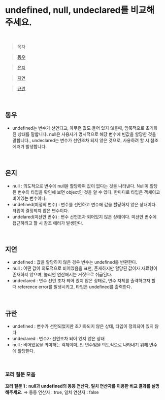 # undefined, null, undeclared를 비교해주세요.

<br />

> 목차

> [동우](#동우)

> [은지](#은지)

> [지연](#지연)

> [규란](#규란)

<br />

## 동우

- undefined는 변수가 선언되고, 아무런 값도 들어 있지 않을때, 암묵적으로 초기화 된 상태를 말합니다. null은 사용자가 명시적으로 해당 변수에 빈값을 할당한 것을 말합니다., undeclared는 변수가 선언조차 되지 않은 것으로, 사용하려 할 시 참조 에러가 발생합니다.

<br />

## 은지

- null : 의도적으로 변수에 null을 할당하여 값이 없다는 것을 나타낸다. Null이 할당된 변수의 타입을 확인해 보면 object인 것을 알 수 있다. 한마디로 타입은 객체이고 비어있는 변수이다.
- undefined(미정의 변수) : 변수를 선언하고 변수에 값을 할당하지 않은 상태이다. 타입이 결정되지 않은 변수이다.
- undelared(미선언 변수) : 변수 선언조차 되어있지 않은 상태이다. 미선언 변수에 접근하려고 할 시 참조 에러가 발생한다.

<br />

## 지연

- undefined : 값을 할당하지 않은 경우 변수는 undefined를 반환한다.
- null : 어떤 값이 의도적으로 비어있음을 표현, 존재하지만 할당된 값이자 자료형이 존재하지 않으며, 불리언 연산에서는 거짓으로 취급된다.
- undeclared : 변수 선언 조차 되어 있지 않은 상태로, 변수 자체를 출력하고자 할 때 reference error를 발생시키고, 타입은 undefined를 출력한다.

<br />

## 규란

- undefined : 변수가 선언되었지만 초기화되지 않은 상태, 타입이 정의되어 있지 않다
- undeclared : 변수가 선언조차 되어 있지 않은 상태
- null : 비어있음을 의미하는 객체이며, 빈 변수임을 의도적으로 나타내기 위해 변수에 할당한다.

<br />

### 꼬리 질문 모음

**꼬리 질문 1 : null과 undefined의 동등 연산자, 일치 연산자를 이용한 비교 결과를 설명해주세요.**
⇒ 동등 연산자 : true, 일치 연산자 : false

